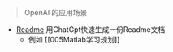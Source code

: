 > OpenAI 的应用场景


* [Readme](https://readme.rustc.cloud/z)  用ChatGpt快速生成一份Readme文档
  * 例如 [[005Matlab学习规划]]